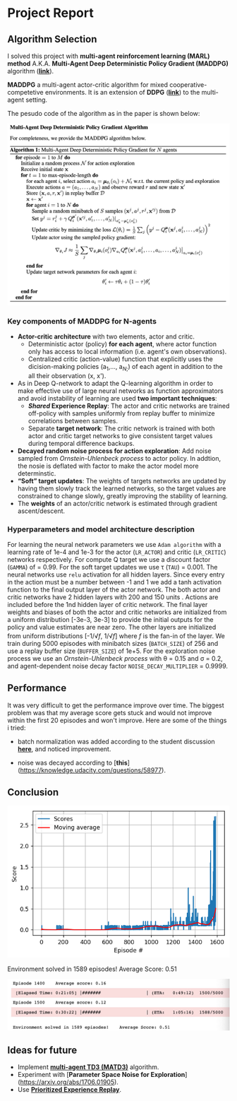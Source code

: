 # Project Report

## Algorithm Selection 

I solved this project with **multi-agent reinforcement learning (MARL) method**  A.K.A. **Multi-Agent Deep Deterministic Policy Gradient (MADDPG)** algorithm ([**link**](https://arxiv.org/abs/1706.02275)). 

**MADDPG** a multi-agent actor-critic algorithm for mixed cooperative-competetive environments. It is an extension of **DDPG** ([**link**](https://arxiv.org/abs/1509.02971)) to the multi-agent setting.

The pesudo code of the algorithm as in the paper is shown below:

<p align="left">
  <img src="MADDPG.jpg" width="700">
</p>

### Key components of **MADDPG for N-agents**
- **Actor-critic architecture** with two elements, actor and critic.
  - Deterministic actor (policy) **for each agent**, where actor function only has access to local information (i.e. agent's own observations).
  - Centralized critic (action-value) function that explicitly uses the dicision-making policies (a<sub>1</sub>,..., a<sub>*N*;</sub>) of each agent in addition to the all their
  observation (x, x').
- As in Deep Q-network to adapt the Q-learning algorithm in order to make effective use of large neural networks as function approximators and avoid instability of learning are used **two important techniques**:
  - ***Shared* Experience Replay**: The actor and critic networks are trained off-policy with samples uniformly  from replay buffer to minimize correlations between samples.
  - Separate **target network**: The critic network is trained with both actor and critic target networks to give consistent target values during temporal difference backups.
- **Decayed random noise process for action exploration**: Add noise sampled from *Ornstein-Uhlenbeck process* to actor policy. In addtion, the nosie is deflated with factor to make the actor model more determinstic.
- **“Soft” target updates**: The weights of targets networks are updated by having them slowly track the learned networks, so the target values are constrained to change slowly, greatly improving the stability of learning.
- The **weights** of an actor/critic network is estimated through gradient ascent/descent.

### Hyperparameters and model architecture description
For learning the neural network parameters we use `Adam algorithm` with a learning rate of 1e-4 and 1e-3 for the actor (`LR_ACTOR`) and critic (`LR_CRITIC`) networks respectively. 
For compute Q target we use a discount factor (`GAMMA`) of = 0.99. For the soft target updates we use &tau; (`TAU`) = 0.001. The neural networks use ``relu`` activation for all hidden layers. 
Since every entry in the action must be a number between -1 and 1 we add a tanh activation function to the final output layer of the actor network. 
The both actor and critic networks have 2 hidden layers with 200 and 150 units . 
Actions are included before the 1nd hidden layer of critic network. The final layer weights and biases of both the actor and critic networks are initialized from a uniform distribution [-3e-3, 3e-3] to provide the initial outputs for the policy and value estimates are near zero. 
The other layers are initialized from uniform distributions [-1/<span class="radic"><sup><var></var></sup>√</span><span class="radicand"><var>f</var></span>, 1/<span class="radic"><sup><var></var></sup>√</span><span class="radicand"><var>f</var></span>] where *f* is the fan-in of the layer. 
We train during 5000 episodes with minibatch sizes (`BATCH_SIZE`) of 256 and use a replay buffer size (`BUFFER_SIZE`) of 1e+5.
For the exploration noise process we use an *Ornstein-Uhlenbeck process* with &theta; = 0.15 and &sigma; = 0.2, and agent-dependent noise decay factor ``NOISE_DECAY_MULTIPLIER`` = 0.9999.
## Performance
It was very difficult to get the performance improve over time. The biggest problem was that my average score gets stuck and would not improve within the first 20 episodes and won't improve. Here are some of the things i tried:

- batch normalization was added according to the student discussion [**here**](https://knowledge.udacity.com/questions/58977), and noticed improvement.

- noise was decayed according to [**this**] (https://knowledge.udacity.com/questions/58977).


## Conclusion

<p align="left">
  <img src="tennis_score.png" width="550">
</p>
Environment solved in 1589 episodes!	Average Score: 0.51

<p align="left">
  <img src="solution_text.jpg" width="550">
</p>

## Ideas for future

- Implement [**multi-agent TD3 (MATD3)**](https://arxiv.org/abs/1910.01465) algorithm.
- Experiment with [**Parameter Space Noise for Exploration**] (https://arxiv.org/abs/1706.01905).
- Use [**Prioritized Experience Replay**](https://arxiv.org/abs/1511.05952).